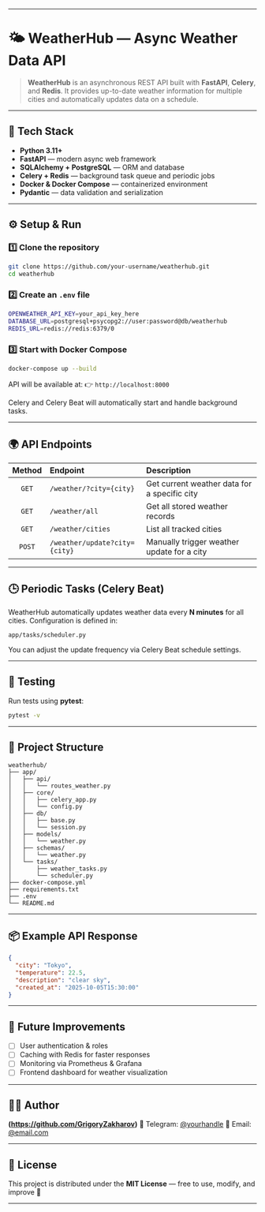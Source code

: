 
---

# 🌤️ WeatherHub — Async Weather Data API

> **WeatherHub** is an asynchronous REST API built with **FastAPI**, **Celery**, and **Redis**.
> It provides up-to-date weather information for multiple cities and automatically updates data on a schedule.

---

## 🚀 Tech Stack

* **Python 3.11+**
* **FastAPI** — modern async web framework
* **SQLAlchemy + PostgreSQL** — ORM and database
* **Celery + Redis** — background task queue and periodic jobs
* **Docker & Docker Compose** — containerized environment
* **Pydantic** — data validation and serialization

---

## ⚙️ Setup & Run

### 1️⃣ Clone the repository

```bash
git clone https://github.com/your-username/weatherhub.git
cd weatherhub
```

### 2️⃣ Create an `.env` file

```bash
OPENWEATHER_API_KEY=your_api_key_here
DATABASE_URL=postgresql+psycopg2://user:password@db/weatherhub
REDIS_URL=redis://redis:6379/0
```

### 3️⃣ Start with Docker Compose

```bash
docker-compose up --build
```

API will be available at:
👉 `http://localhost:8000`

Celery and Celery Beat will automatically start and handle background tasks.

---

## 🌍 API Endpoints

| Method | Endpoint                      | Description                                  |
| :----: | :---------------------------- | :------------------------------------------- |
|  `GET` | `/weather/?city={city}`       | Get current weather data for a specific city |
|  `GET` | `/weather/all`                | Get all stored weather records               |
|  `GET` | `/weather/cities`             | List all tracked cities                      |
| `POST` | `/weather/update?city={city}` | Manually trigger weather update for a city   |

---

## 🕒 Periodic Tasks (Celery Beat)

WeatherHub automatically updates weather data every **N minutes** for all cities.
Configuration is defined in:

```
app/tasks/scheduler.py
```

You can adjust the update frequency via Celery Beat schedule settings.

---

## 🧪 Testing

Run tests using **pytest**:

```bash
pytest -v
```

---

## 📁 Project Structure

```
weatherhub/
├── app/
│   ├── api/
│   │   └── routes_weather.py
│   ├── core/
│   │   ├── celery_app.py
│   │   └── config.py
│   ├── db/
│   │   ├── base.py
│   │   └── session.py
│   ├── models/
│   │   └── weather.py
│   ├── schemas/
│   │   └── weather.py
│   └── tasks/
│       ├── weather_tasks.py
│       └── scheduler.py
├── docker-compose.yml
├── requirements.txt
├── .env
└── README.md
```

---

## 📦 Example API Response

```json
{
  "city": "Tokyo",
  "temperature": 22.5,
  "description": "clear sky",
  "created_at": "2025-10-05T15:30:00"
}
```

---

## 🧩 Future Improvements

* [ ] User authentication & roles
* [ ] Caching with Redis for faster responses
* [ ] Monitoring via Prometheus & Grafana
* [ ] Frontend dashboard for weather visualization

---

## 👨‍💻 Author

**(https://github.com/GrigoryZakharov)**
💬 Telegram: [@yourhandle](https://t.me/@ILoveTankiOnline)
📧 Email: [@email.com](mailto:zakharov9933@gmail.com)

---

## 🪪 License

This project is distributed under the **MIT License** — free to use, modify, and improve 🚀

---
